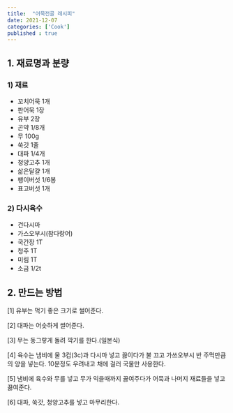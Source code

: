 ```yaml
---
title:  "어묵전골 레시피"
date: 2021-12-07
categories: ['Cook']
published : true
---
```


## 1. 재료명과 분량

### 1) 재료
- 꼬치어묵 1개
- 판어묵 1장
- 유부 2장
- 곤약 1/8개
- 무 100g
- 쑥갓 1줄
- 대파 1/4개
- 청양고추 1개
- 삶은달걀 1개
- 팽이버섯 1/6봉
- 표고버섯 1개

### 2) 다시육수
- 건다시마
- 가스오부시(참다랑어)
- 국간장 1T
- 청주 1T
- 미림 1T
- 소금 1/2t

## 2. 만드는 방법

[1] 유부는 먹기 좋은 크기로 썰어준다.

[2] 대파는 어슷하게 썰어준다.

[3] 무는 동그랗게 돌려 깍기를 한다.(일본식)

[4] 육수는 냄비에 물 3컵(3c)과 다시마 넣고 끓이다가 불 끄고 가쓰오부시 반 주먹만큼의 양을 넣는다. 10분정도 우려내고 채에 걸러 국물만 사용한다.

[5] 냄비에 육수와 무를 넣고 무가 익을때까지 끓여주다가 어묵과 나머지 재료들을 넣고 끓여준다.

[6] 대파, 쑥갓, 청양고추를 넣고 마무리한다.